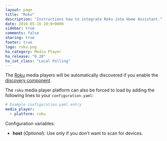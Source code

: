 ```yaml
---
layout: page
title: "Roku"
description: "Instructions how to integrate Roku into Home Assistant."
date: 2016-05-16 20:0+0000
sidebar: true
comments: false
sharing: true
footer: true
logo: roku.png
ha_category: Media Player
ha_release: "0.20"
ha_iot_class: "Local Polling"
---
```


The [Roku](http://www.roku.com/) media players will be automatically discovered if you enable the [discovery component](/components/discovery/).

The `roku` media player platform can also be forced to load by adding the following lines to your `configuration.yaml`:

```yaml
# Example configuration.yaml entry
media_player:
  - platform: roku
```

Configuration variables:

- **host** (*Optional*): Use only if you don't want to scan for devices.
